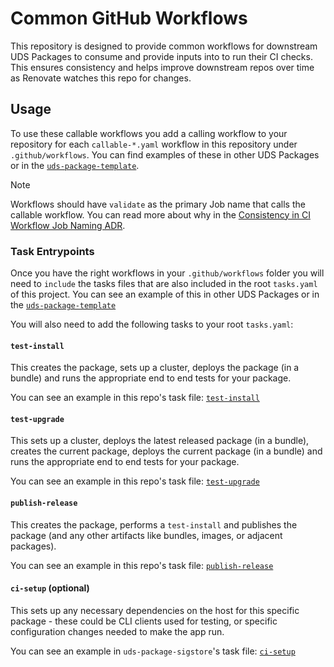 # Common GitHub Workflows

This repository is designed to provide common workflows for downstream UDS Packages to consume and provide inputs into to run their CI checks.
This ensures consistency and helps improve downstream repos over time as Renovate watches this repo for changes.

## Usage

To use these callable workflows you add a calling workflow to your repository for each `callable-*.yaml` workflow in this repository under `.github/workflows`.
You can find examples of these in other UDS Packages or in the [`uds-package-template`](https://github.com/uds-packages/template/tree/main/.github/workflows).

> [!NOTE]
> Workflows should have `validate` as the primary Job name that calls the callable workflow.  You can read more about why in the [Consistency in CI Workflow Job Naming ADR](../../adrs/0003-consistency-in-ci-workflow-job-naming.md).

### Task Entrypoints

Once you have the right workflows in your `.github/workflows` folder you will need to `include` the tasks files that are also included in the root `tasks.yaml` of this project.
You can see an example of this in other UDS Packages or in the [`uds-package-template`](https://github.com/uds-packages/template/tree/main/tasks)

You will also need to add the following tasks to your root `tasks.yaml`:

#### `test-install`

This creates the package, sets up a cluster, deploys the package (in a bundle) and runs the appropriate end to end tests for your package.

You can see an example in this repo's task file: [`test-install`](../../../tasks.yaml)

#### `test-upgrade`

This sets up a cluster, deploys the latest released package (in a bundle), creates the current package, deploys the current package (in a bundle) and runs the appropriate end to end tests for your package.

You can see an example in this repo's task file: [`test-upgrade`](../../../tasks.yaml)

#### `publish-release`

This creates the package, performs a `test-install` and publishes the package (and any other artifacts like bundles, images, or adjacent packages).

You can see an example in this repo's task file: [`publish-release`](../../../tasks.yaml)

#### `ci-setup` (optional)

This sets up any necessary dependencies on the host for this specific package - these could be CLI clients used for testing, or specific configuration changes needed to make the app run.

You can see an example in `uds-package-sigstore`'s task file: [`ci-setup`](https://github.com/defenseunicorns/uds-package-sigstore/blob/f54e1160a6eda5be3c0aa55637efa2150b5f5152/tasks.yaml#L60)
